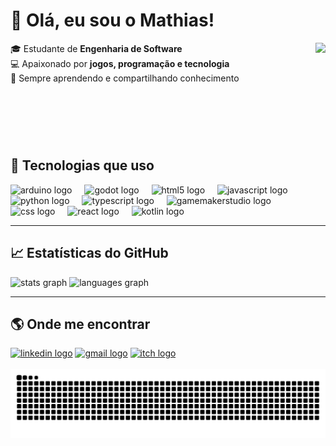 # 👋 Olá, eu sou o Mathias!

<img align="right" height="155" src="https://i.imgflip.com/65efzo.gif"  />

🎓 Estudante de **Engenharia de Software**  
💻 Apaixonado por **jogos, programação e tecnologia**  
🚀 Sempre aprendendo e compartilhando conhecimento  
<br clear="both">




## 🚀 Tecnologias que uso
<div align="left">
  <img src="https://skillicons.dev/icons?i=arduino" height="32" alt="arduino logo"  />
  <img width="12" />
  <img src="https://skillicons.dev/icons?i=godot" height="32" alt="godot logo"  />
  <img width="12" />
  <img src="https://skillicons.dev/icons?i=html" height="32" alt="html5 logo"  />
  <img width="12" />
  <img src="https://skillicons.dev/icons?i=js" height="32" alt="javascript logo"  />
  <img width="12" />
  <img src="https://skillicons.dev/icons?i=py" height="32" alt="python logo"  />
  <img width="12" />
  <img src="https://skillicons.dev/icons?i=ts" height="32" alt="typescript logo"  />
  <img width="12" />
  <img src="https://skillicons.dev/icons?i=gamemakerstudio" height="32" alt="gamemakerstudio logo"  />
  <img width="12" />
  <img src="https://cdn.simpleicons.org/css/1572B6" height="32" alt="css logo"  />
  <img width="12" />
  <img src="https://cdn.simpleicons.org/react/61DAFB" height="32" alt="react logo"  />
  <img width="12" />
  <img src="https://cdn.simpleicons.org/kotlin/7F52FF" height="32" alt="kotlin logo"  />
</div>

---

## 📈 Estatísticas do GitHub
<div align="left">
  <img src="https://github-readme-stats.vercel.app/api?username=MathiasTAR&hide_title=false&hide_rank=true&show_icons=true&include_all_commits=true&count_private=true&disable_animations=false&theme=dracula&locale=pt-br&hide_border=false" height="155" alt="stats graph"  />
  <img src="https://github-readme-stats.vercel.app/api/top-langs?username=MathiasTAR&locale=en&hide_title=false&layout=compact&card_width=320&langs_count=5&theme=dracula&hide_border=false" height="150" alt="languages graph"  />
</div>

---

## 🌎 Onde me encontrar
<div align="left">
  <a href="https://www.linkedin.com/in/mathias-estudande/" target="_blank"><img src="https://raw.githubusercontent.com/maurodesouza/profile-readme-generator/master/src/assets/icons/social/linkedin/default.svg" width="56" height="40" alt="linkedin logo"/></a>
  <a href="mathiasaraujo508@gmail.com" target="_blank"><img src="https://raw.githubusercontent.com/maurodesouza/profile-readme-generator/master/src/assets/icons/social/gmail/default.svg" width="56" height="40" alt="gmail logo"/></a>
  <a href="https://mathias171.itch.io/" target="_blank"><img src="https://raw.githubusercontent.com/maurodesouza/profile-readme-generator/master/src/assets/icons/social/itch/default.svg" width="56" height="40" alt="itch logo"/></a>
</div>


<br clear="both">

<img src="https://raw.githubusercontent.com/MathiasTAR/MathiasTAR/output/snake.svg" alt="Snake animation" />
